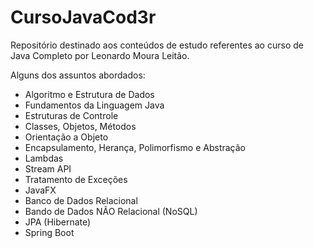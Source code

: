 # CursoJavaCod3r
Repositório destinado aos conteúdos de estudo referentes ao curso de Java Completo por Leonardo Moura Leitão.

Alguns dos assuntos abordados:

- Algoritmo e Estrutura de Dados
- Fundamentos da Linguagem Java
- Estruturas de Controle
- Classes, Objetos, Métodos
- Orientação a Objeto
- Encapsulamento, Herança, Polimorfismo e Abstração
- Lambdas
- Stream API
- Tratamento de Exceções
- JavaFX
- Banco de Dados Relacional
- Bando de Dados NÃO Relacional (NoSQL)
- JPA (Hibernate)
- Spring Boot